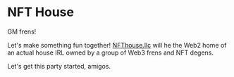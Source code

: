 # NFT House

GM frens!

Let's make something fun together! [NFThouse.llc](https://nfthouse.llc) will he the Web2 home of an actual house IRL owned by a group of Web3 frens and NFT degens.

Let's get this party started, amigos.
